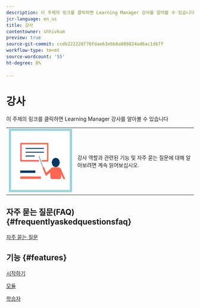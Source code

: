```yaml
---
description: 이 주제의 링크를 클릭하면 Learning Manager 강사를 알아볼 수 있습니다
jcr-language: en_us
title: 강사
contentowner: shhivkum
preview: true
source-git-commit: ccdb222228f76fdae63ebb0a808824ad6ac1db7f
workflow-type: tm+mt
source-wordcount: '55'
ht-degree: 0%

---
```




# 강사

이 주제의 링크를 클릭하면 Learning Manager 강사를 알아볼 수 있습니다

<table> 
 <tbody>
  <tr> 
   <td><img src="assets/instructoricon.jpg"></td> 
   <td><p>강사 역할과 관련된 기능 및 자주 묻는 질문에 대해 알아보려면 계속 읽어보십시오.</p></td> 
  </tr> 
 </tbody>
</table>

## 자주 묻는 질문(FAQ) {#frequentlyaskedquestionsfaq}

[자주 묻는 질문](instructors/frequently-asked-questions-for-instructors.md)

## 기능 {#features}

[시작하기](instructors/feature-summary/getting-started.md)

[모듈](instructors/feature-summary/modules.md)

[학습자](instructors/feature-summary/learners.md)
